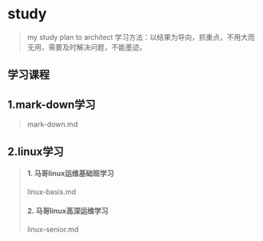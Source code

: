 # study
> my study plan to architect
> 学习方法：以结果为导向，抓重点，不用大而无用，需要及时解决问题，不能墨迹。

## 学习课程

## 1.mark-down学习
> mark-down.md

## 2.linux学习
> #### 1. 马哥linux运维基础班学习
> linux-basis.md
> #### 2. 马哥linux高深运维学习
> linux-senior.md

